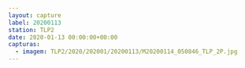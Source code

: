 ```yaml
---
layout: capture
label: 20200113
station: TLP2
date: 2020-01-13 00:00:00+00:00
capturas:
  - imagem: TLP2/2020/202001/20200113/M20200114_050846_TLP_2P.jpg
---
```

